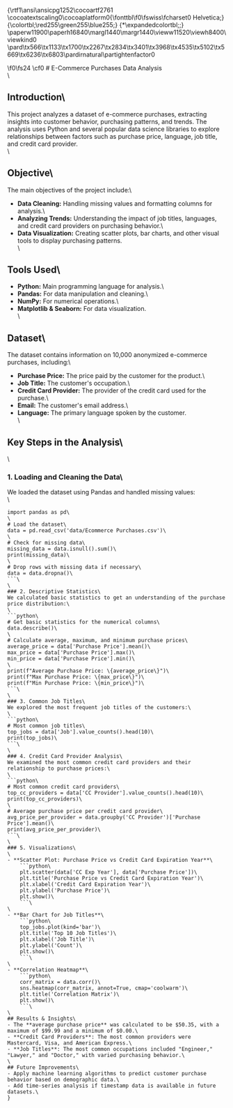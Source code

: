 {\rtf1\ansi\ansicpg1252\cocoartf2761
\cocoatextscaling0\cocoaplatform0{\fonttbl\f0\fswiss\fcharset0 Helvetica;}
{\colortbl;\red255\green255\blue255;}
{\*\expandedcolortbl;;}
\paperw11900\paperh16840\margl1440\margr1440\vieww11520\viewh8400\viewkind0
\pard\tx566\tx1133\tx1700\tx2267\tx2834\tx3401\tx3968\tx4535\tx5102\tx5669\tx6236\tx6803\pardirnatural\partightenfactor0

\f0\fs24 \cf0 # E-Commerce Purchases Data Analysis\
\
## Introduction\
This project analyzes a dataset of e-commerce purchases, extracting insights into customer behavior, purchasing patterns, and trends. The analysis uses Python and several popular data science libraries to explore relationships between factors such as purchase price, language, job title, and credit card provider.\
\
## Objective\
The main objectives of the project include:\
- **Data Cleaning:** Handling missing values and formatting columns for analysis.\
- **Analyzing Trends:** Understanding the impact of job titles, languages, and credit card providers on purchasing behavior.\
- **Data Visualization:** Creating scatter plots, bar charts, and other visual tools to display purchasing patterns.\
  \
## Tools Used\
- **Python:** Main programming language for analysis.\
- **Pandas:** For data manipulation and cleaning.\
- **NumPy:** For numerical operations.\
- **Matplotlib & Seaborn:** For data visualization.\
\
## Dataset\
The dataset contains information on 10,000 anonymized e-commerce purchases, including:\
- **Purchase Price:** The price paid by the customer for the product.\
- **Job Title:** The customer's occupation.\
- **Credit Card Provider:** The provider of the credit card used for the purchase.\
- **Email:** The customer's email address.\
- **Language:** The primary language spoken by the customer.\
\
## Key Steps in the Analysis\
\
### 1. Loading and Cleaning the Data\
We loaded the dataset using Pandas and handled missing values:\
\
```python\
import pandas as pd\
\
# Load the dataset\
data = pd.read_csv('data/Ecommerce Purchases.csv')\
\
# Check for missing data\
missing_data = data.isnull().sum()\
print(missing_data)\
\
# Drop rows with missing data if necessary\
data = data.dropna()\
```\
\
### 2. Descriptive Statistics\
We calculated basic statistics to get an understanding of the purchase price distribution:\
\
```python\
# Get basic statistics for the numerical columns\
data.describe()\
\
# Calculate average, maximum, and minimum purchase prices\
average_price = data['Purchase Price'].mean()\
max_price = data['Purchase Price'].max()\
min_price = data['Purchase Price'].min()\
\
print(f"Average Purchase Price: \{average_price\}")\
print(f"Max Purchase Price: \{max_price\}")\
print(f"Min Purchase Price: \{min_price\}")\
```\
\
### 3. Common Job Titles\
We explored the most frequent job titles of the customers:\
\
```python\
# Most common job titles\
top_jobs = data['Job'].value_counts().head(10)\
print(top_jobs)\
```\
\
### 4. Credit Card Provider Analysis\
We examined the most common credit card providers and their relationship to purchase prices:\
\
```python\
# Most common credit card providers\
top_cc_providers = data['CC Provider'].value_counts().head(10)\
print(top_cc_providers)\
\
# Average purchase price per credit card provider\
avg_price_per_provider = data.groupby('CC Provider')['Purchase Price'].mean()\
print(avg_price_per_provider)\
```\
\
### 5. Visualizations\
\
- **Scatter Plot: Purchase Price vs Credit Card Expiration Year**\
    ```python\
    plt.scatter(data['CC Exp Year'], data['Purchase Price'])\
    plt.title('Purchase Price vs Credit Card Expiration Year')\
    plt.xlabel('Credit Card Expiration Year')\
    plt.ylabel('Purchase Price')\
    plt.show()\
    ```\
\
- **Bar Chart for Job Titles**\
    ```python\
    top_jobs.plot(kind='bar')\
    plt.title('Top 10 Job Titles')\
    plt.xlabel('Job Title')\
    plt.ylabel('Count')\
    plt.show()\
    ```\
\
- **Correlation Heatmap**\
    ```python\
    corr_matrix = data.corr()\
    sns.heatmap(corr_matrix, annot=True, cmap='coolwarm')\
    plt.title('Correlation Matrix')\
    plt.show()\
    ```\
\
## Results & Insights\
- The **average purchase price** was calculated to be $50.35, with a maximum of $99.99 and a minimum of $0.00.\
- **Credit Card Providers**: The most common providers were Mastercard, Visa, and American Express.\
- **Job Titles**: The most common occupations included "Engineer," "Lawyer," and "Doctor," with varied purchasing behavior.\
\
## Future Improvements\
- Apply machine learning algorithms to predict customer purchase behavior based on demographic data.\
- Add time-series analysis if timestamp data is available in future datasets.\
}